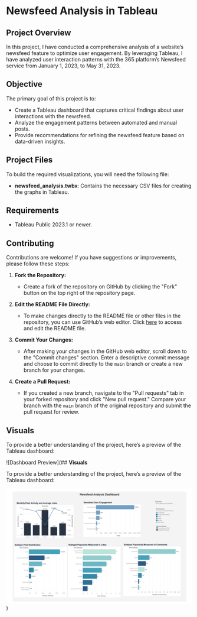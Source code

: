 # **Newsfeed Analysis in Tableau**

## **Project Overview**

In this project, I have conducted a comprehensive analysis of a website’s newsfeed feature to optimize user engagement. By leveraging Tableau, I have analyzed user interaction patterns with the 365 platform’s Newsfeed service from January 1, 2023, to May 31, 2023. 

## **Objective**

The primary goal of this project is to:
- Create a Tableau dashboard that captures critical findings about user interactions with the newsfeed.
- Analyze the engagement patterns between automated and manual posts.
- Provide recommendations for refining the newsfeed feature based on data-driven insights.

## **Project Files**

To build the required visualizations, you will need the following file:
- **newsfeed_analysis.twbx**: Contains the necessary CSV files for creating the graphs in Tableau.

## **Requirements**

- Tableau Public 2023.1 or newer.

## **Contributing**

Contributions are welcome! If you have suggestions or improvements, please follow these steps:

1. **Fork the Repository:**
   - Create a fork of the repository on GitHub by clicking the "Fork" button on the top right of the repository page.

2. **Edit the README File Directly:**
   - To make changes directly to the README file or other files in the repository, you can use GitHub’s web editor. Click [here](https://github.com/Sarala23-datascience/Project_2/edit/main/README.md) to access and edit the README file.

3. **Commit Your Changes:**
   - After making your changes in the GitHub web editor, scroll down to the "Commit changes" section. Enter a descriptive commit message and choose to commit directly to the `main` branch or create a new branch for your changes.

4. **Create a Pull Request:**
   - If you created a new branch, navigate to the "Pull requests" tab in your forked repository and click "New pull request." Compare your branch with the `main` branch of the original repository and submit the pull request for review.



## **Visuals**

To provide a better understanding of the project, here’s a preview of the Tableau dashboard:

![Dashboard Preview](## **Visuals**

To provide a better understanding of the project, here’s a preview of the Tableau dashboard:

![Dashboard Preview](https://github.com/Sarala23-datascience/Project_2/raw/main/newsfeed_analysis.png)
)



